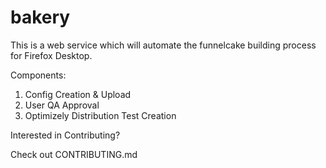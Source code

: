# bakery

This is a web service which will automate the funnelcake building process for Firefox Desktop.

Components:

1. Config Creation & Upload
2. User QA Approval
3. Optimizely Distribution Test Creation

Interested in Contributing?

Check out CONTRIBUTING.md
